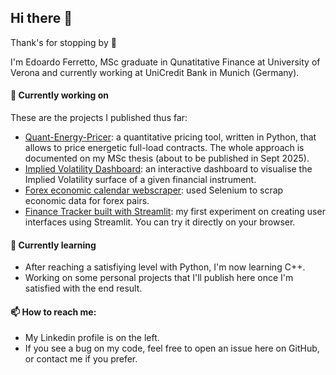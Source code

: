 ## Hi there 👋
Thank's for stopping by 🙂

I'm Edoardo Ferretto, MSc graduate in Qunatitative Finance at University of Verona and currently working at UniCredit Bank in Munich (Germany).

#### 🔭 Currently working on
These are the projects I published thus far:
- [Quant-Energy-Pricer](https://github.com/edofe99/Quant-Energy-Pricer): a quantitative pricing tool, written in Python, that allows to price energetic full-load contracts. The whole approach is documented on my MSc thesis (about to be published in Sept 2025). 
- [Implied Volatility Dashboard](https://github.com/edofe99/implied-volatility-dashboard): an interactive dashboard to visualise the Implied Volatility surface of a given financial instrument.
- [Forex economic calendar webscraper](https://github.com/edofe99/forex-economic-calendar-webscraper): used Selenium to scrap economic data for forex pairs.
- [Finance Tracker built with Streamlit](https://github.com/edofe99/streamlit-finance-tracker): my first experiment on creating user interfaces using Streamlit. You can try it directly on your browser.

#### 🌱 Currently learning
- After reaching a satisfiying level with Python, I'm now learning C++.
- Working on some personal projects that I'll publish here once I'm satisfied with the end result.

#### 📫 How to reach me:
- My Linkedin profile is on the left.
- If you see a bug on my code, feel free to open an issue here on GitHub, or contact me if you prefer. 

<!--
- ⚡ Fun fact: ...
-->
